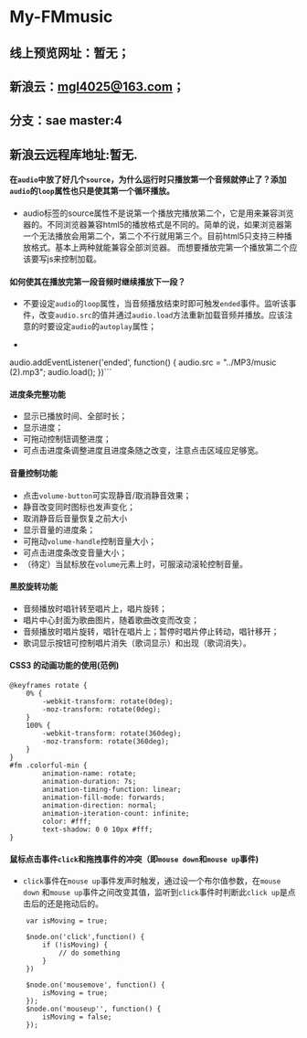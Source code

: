# My-FMmusic

## 线上预览网址：暂无；
## 新浪云：mgl4025@163.com；
## 分支：sae master:4
## 新浪云远程库地址:暂无.

#### 在```audio```中放了好几个```source```，为什么运行时只播放第一个音频就停止了？添加```audio```的```loop```属性也只是使其第一个循环播放。
- audio标签的source属性不是说第一个播放完播放第二个，它是用来兼容浏览器的。不同浏览器兼容html5的播放格式是不同的。简单的说，如果浏览器第一个无法播放会用第二个，第二个不行就用第三个。目前html5只支持三种播放格式。基本上两种就能兼容全部浏览器。
  而想要播放完第一个播放第二个应该要写js来控制加载。
#### 如何使其在播放完第一段音频时继续播放下一段？
- 不要设定```audio```的```loop```属性，当音频播放结束时即可触发```ended```事件。监听该事件，改变```audio.src```的值并通过```audio.load```方法重新加载音频并播放。应该注意的时要设定```audio```的```autoplay```属性；
- ```
audio.addEventListener('ended', function() {
    audio.src = "../MP3/music (2).mp3";
    audio.load();
})```

#### 进度条完整功能
- 显示已播放时间、全部时长；
- 显示进度；
- 可拖动控制钮调整进度；
- 可点击进度条调整进度且进度条随之改变，注意点击区域应足够宽。

#### 音量控制功能
- 点击```volume-button```可实现静音/取消静音效果；
 - 静音改变同时图标也发声变化；
 - 取消静音后音量恢复之前大小
- 显示音量的进度条；
- 可拖动```volume-handle```控制音量大小；
- 可点击进度条改变音量大小；
- （待定）当鼠标放在```volume```元素上时，可服滚动滚轮控制音量。

#### 黑胶旋转功能
- 音频播放时唱针转至唱片上，唱片旋转；
- 唱片中心封面为歌曲图片，随着歌曲改变而改变；
- 音频播放时唱片旋转，唱针在唱片上；暂停时唱片停止转动，唱针移开；
- 歌词显示按钮可控制唱片消失（歌词显示）和出现（歌词消失）。

#### CSS3 的动画功能的使用(范例)
```
@keyframes rotate {
    0% {
        -webkit-transform: rotate(0deg);
        -moz-transform: rotate(0deg);
    }
    100% {
        -webkit-transform: rotate(360deg);
        -moz-transform: rotate(360deg);
    }
}
#fm .colorful-min {
        animation-name: rotate;
        animation-duration: 7s;
        animation-timing-function: linear;
        animation-fill-mode: forwards;
        animation-direction: normal;
        animation-iteration-count: infinite;
        color: #fff;
        text-shadow: 0 0 10px #fff;
}
```

#### 鼠标点击事件```click```和拖拽事件的冲突（即```mouse down```和```mouse up```事件)
- ```click```事件在```mouse up```事件发声时触发，通过设一个布尔值参数，在```mouse down``` 和``` mouse up ```事件之间改变其值，监听到```click```事件时判断此```click up```是点击后的还是拖动后的。

```
    var isMoving = true;

    $node.on('click',function() {
        if (!isMoving) {
            // do something
        }
    })

    $node.on('mousemove', function() {
        isMoving = true;
    });
    $node.on('mouseup'', function() {
        isMoving = false;
    });

```
